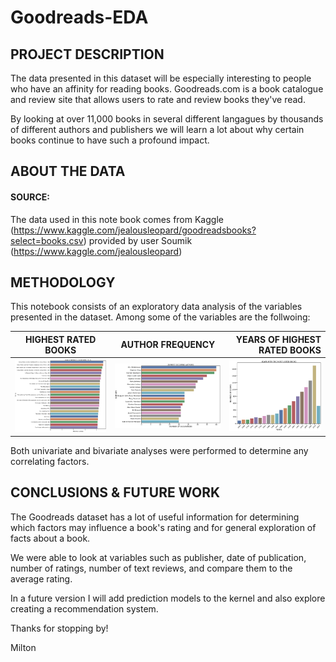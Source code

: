 # Goodreads-EDA


## PROJECT DESCRIPTION
The data presented in this dataset will be especially interesting to people who have an affinity for reading books. Goodreads.com is a book catalogue and review site that 
allows users to rate and review books they've read. 

By looking at over 11,000 books in several different langagues by thousands of different authors and publishers we will learn a lot about why certain books continue to have such a profound impact.

## ABOUT THE DATA 

#### SOURCE: 
The data used in this note book comes from Kaggle (https://www.kaggle.com/jealousleopard/goodreadsbooks?select=books.csv)
provided by user Soumik (https://www.kaggle.com/jealousleopard)

## METHODOLOGY

This notebook consists of an exploratory data analysis of the variables presented in the dataset. Among some of the variables are the follwoing:

| HIGHEST RATED BOOKS   | AUTHOR FREQUENCY | YEARS OF HIGHEST RATED BOOKS |
| ------------- |:-------------:| -----:|
| ![alt text](highest_rated.png)        | ![alt text](most_authors.png)           | ![alt text](book_years.png)  |

Both univariate and bivariate analyses were performed to determine any correlating factors. 

## CONCLUSIONS & FUTURE WORK

The Goodreads dataset has a lot of useful information for determining which factors may influence a book's rating and for general exploration of facts about a book.

We were able to look at variables such as publisher, date of publication, number of ratings, number of text reviews, and compare them to the average rating.

In a future version I will add prediction models to the kernel and also explore creating a recommendation system.

Thanks for stopping by!

Milton
